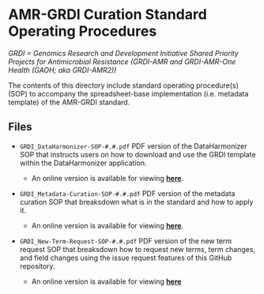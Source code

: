 # AMR-GRDI Curation Standard Operating Procedures
_GRDI = Genomics Research and Development Initiative Shared Priority Projects for Antimicrobial Resistance (GRDI-AMR and GRDI-AMR-One Health (GAOH; aka GRDI-AMR2))_

The contents of this directory include standard operating procedure(s) (SOP) to accompany the spreadsheet-base implementation (i.e. metadata template) of the AMR-GRDI standard.

## Files

- `GRDI_DataHarmonizer-SOP-#.#.pdf` 
PDF version of the DataHarmonizer SOP that instructs users on how to download and use the GRDI template within the DataHarmonizer application.
  - An online version is available for viewing [**here**](https://docs.google.com/document/d/e/2PACX-1vTFrkZ5CaZTgoQLnAnIYPVOrDhl1xkYvCaMIcQ4BfcvH77N9vcy5zRnjyM6dvl4ZwYK2EwhDTc1Rvl1/pub).

- `GRDI_Metadata-Curation-SOP-#.#.pdf` 
PDF version of the metadata curation SOP that breaksdown what is in the standard and how to apply it.
  - An online version is available for viewing [**here**](https://docs.google.com/document/d/e/2PACX-1vTFrkZ5CaZTgoQLnAnIYPVOrDhl1xkYvCaMIcQ4BfcvH77N9vcy5zRnjyM6dvl4ZwYK2EwhDTc1Rvl1/pub).

- `GRDI_New-Term-Request-SOP-#.#.pdf`
PDF version of the new term request SOP that breaksdown how to request new terms, term changes, and field changes using the issue request features of this GitHub repository.
  - An online version is available for viewing [**here**](https://docs.google.com/document/d/e/2PACX-1vQN0xPHYyr7Tgvu7RYHYGNY2QHh8Vb9XaoIw7we0VmaR5JsjV_OIdyn4wuGBz7dXPqFPT67mjJmjiUl/pub)


